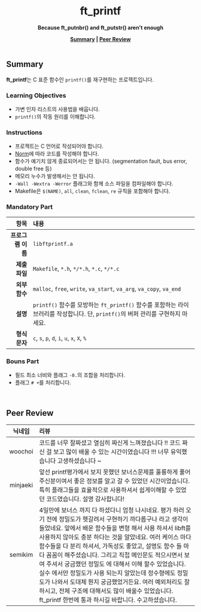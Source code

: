 <h1 align="center">ft_printf</h1>

<p align="center"><strong>Because ft_putnbr() and ft_putstr() aren’t enough</strong></p>

<div align="center">
  <strong>
    <a href="#summary">Summary</a> |
    <a href="#peer-review">Peer Review</a>
  </strong>
</div>

<br>

## Summary

**ft_printf**는 C 표준 함수인 `printf()`를 재구현하는 프로젝트입니다.

### Learning Objectives

- 가변 인자 리스트의 사용법을 배웁니다.
- `printf()`의 작동 원리를 이해합니다.

### Instructions

- 프로젝트는 C 언어로 작성되어야 합니다.
- [Norm](https://github.com/42School/norminette/blob/master/pdf/ko.norm.pdf)에 따라 코드를 작성해야 합니다.
- 함수가 예기치 않게 종료되어서는 안 됩니다. (segmentation fault, bus error, double free 등)
- 메모리 누수가 발생해서는 안 됩니다.
- `-Wall -Wextra -Werror` 플래그와 함께 소스 파일을 컴파일해야 합니다.
- Makefile은 `$(NAME)`, `all`, `clean`, `fclean`, `re` 규칙을 포함해야 합니다.

### Mandatory Part

|              항목 | 내용                                                                                                                            |
| ----------------: | :------------------------------------------------------------------------------------------------------------------------------ |
| **프로그램 이름** | `libftprintf.a`                                                                                                                 |
|     **제출 파일** | `Makefile`, `*.h`, `*/*.h`, `*.c`, `*/*.c`                                                                                      |
|     **외부 함수** | `malloc`, `free`, `write`, `va_start`, `va_arg`, `va_copy`, `va_end`                                                            |
|          **설명** | `printf()` 함수를 모방하는 `ft_printf()` 함수를 포함하는 라이브러리를 작성합니다. 단, `printf()`의 버퍼 관리를 구현하지 마세요. |
|     **형식 문자** | `c`, `s`, `p`, `d`, `i`, `u`, `x`, `X`, `%`                                                                                     |

### Bouns Part

- 필드 최소 너비와 플래그 `-0.`의 조합을 처리합니다.
- 플래그 `# +`를 처리합니다.

<br>

## Peer Review

|  닉네임  | 리뷰                                                                                                                                                                                                                                                                                                                                                                                                                                                                                                                                                                                                                                                         |
| :------: | :----------------------------------------------------------------------------------------------------------------------------------------------------------------------------------------------------------------------------------------------------------------------------------------------------------------------------------------------------------------------------------------------------------------------------------------------------------------------------------------------------------------------------------------------------------------------------------------------------------------------------------------------------------- |
| woochoi  | 코드를 너무 잘짜셨고 열심히 짜신게 느껴졌습니다 !! 코드 짜신 걸 보고 많이 배울 수 있는 시간이였습니다 !!! 너무 유익했습니다 고생하셨습니다 ~                                                                                                                                                                                                                                                                                                                                                                                                                                                                                                                 |
| minjaeki | 앞선 printf평가에서 보지 못했던 보너스문제를 훌륭하게 풀어주신분이여서 좋은 정보를 알고 갈 수 있었던 시간이었습니다. 특히 플래그들을 효율적으로 사용하셔서 쉽게이해할 수 있었던 코드였습니다. 설명 감사합니다!                                                                                                                                                                                                                                                                                                                                                                                                                                               |
| semikim  | 4일만에 보너스 까지 다 하셨다니 엄청 나시네요. 평가 하러 오기 전에 정밀도가 헷갈려서 구현하기 까다롭구나 라고 생각이 들었네요. 앞에서 배운 함수들을 변형 해서 사용 하셔서 libft를 사용하지 않아도 충분 하다는 것을 알았네요. 여러 케이스 마다 함수들을 다 분리 하셔서, 가독성도 좋았고, 설명도 함수 들 마다 꼼꼼이 해주셨습니다. 그리고 직접 메인문도 적으시면서 보여 주셔서 궁금했던 정밀도 에 대해서 이해 할수 있었습니다. 실수 에서만 정밀도가 사용 되는지 알았는데 정수형에도 정밀도가 나와서 도대체 뭔지 궁금했었거든요. 여러 예외처리도 잘 하시고, 전체 구조에 대해서도 많이 배울수 있었습니다. ft_printf 한번에 통과 하시길 바랍니다. 수고하셨습니다. |
